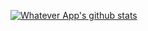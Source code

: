 [![Whatever App's github stats](https://github-readme-stats.vercel.app/api?username=soft91&show_icons=true&theme=radical)](https://github.com/anuraghazra/github-readme-stats)
